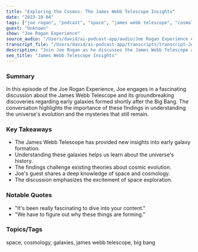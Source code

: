 ```yaml
---
title: "Exploring the Cosmos: The James Webb Telescope Insights"
date: "2023-10-04"
tags: ["joe rogan", "podcast", "space", "james webb telescope", "cosmology", "galaxies", "big bang"]
guest: "Unknown"
show: "Joe Rogan Experience"
source_audio: "/Users/david/ai-podcast-app/audio/Joe Rogan Experience #2363 - David Kipping.mp3"
transcript_file: "/Users/david/ai-podcast-app/transcripts/transcript-Joe Rogan Experience #2363 - David Kipping-clip1m.txt"
description: "Join Joe Rogan as he discusses the James Webb Telescope and its findings about early galaxies."
seo_title: "James Webb Telescope Insights"
---
```


### Summary
In this episode of the Joe Rogan Experience, Joe engages in a fascinating discussion about the James Webb Telescope and its groundbreaking discoveries regarding early galaxies formed shortly after the Big Bang. The conversation highlights the importance of these findings in understanding the universe's evolution and the mysteries that still remain.

### Key Takeaways
- The James Webb Telescope has provided new insights into early galaxy formation.
- Understanding these galaxies helps us learn about the universe's history.
- The findings challenge existing theories about cosmic evolution.
- Joe's guest shares a deep knowledge of space and cosmology.
- The discussion emphasizes the excitement of space exploration.

### Notable Quotes
- "It's been really fascinating to dive into your content."
- "We have to figure out why these things are forming."

### Topics/Tags
space, cosmology, galaxies, james webb telescope, big bang